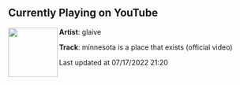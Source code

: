 ## Currently Playing on YouTube

[<img align="left" width="100" src="https://i.ytimg.com/vi/dUIQvqqq-cg/hqdefault.jpg">](https://www.youtube.com/watch?v=dUIQvqqq-cg)

**Artist**: glaive 

**Track**: minnesota is a place that exists (official video)

Last updated at 07/17/2022 21:20
